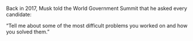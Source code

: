 Back in 2017, Musk told the World Government Summit that he asked every candidate: 

“Tell me about some of the most difficult problems you worked on and how you solved them.”
